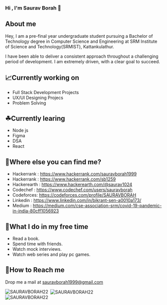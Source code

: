 ### Hi , I'm Saurav Borah 👋

## About me
  Hey, I am a pre-final year undergraduate student pursuing a Bachelor of Technology degree in Computer Science and Engineering at SRM Institute of Science and Technology(SRMIST), Kattankulathur.
  
  I have been able to deliver a consistent approach throughout a challenging period of development.
  I am extremely driven, with a clear goal to succeed.
  
## 📈Currently working on
  - Full Stack Development Projects 
  - UX/UI Designing Projecs
  - Problem Solving

## ☘Currently learing
  - Node js
  - Figma
  - DSA
  - React
  
## 🤔Where else you can find me?
  - Hackerrank : https://www.hackerrank.com/sauravborah1999
  - Hackerrank : https://www.hackerrank.com/sb1259
  - Hackerearth : https://www.hackerearth.com/@saurav1024
  - Codechef : https://www.codechef.com/users/sauravborah
  - Codeforces: https://codeforces.com/profile/SAURAVBORAH 
  - Linkedin : https://www.linkedin.com/in/bikrant-sen-a0010a173/
  - Medium : https://medium.com/cse-association-srm/covid-19-pandemic-in-india-80cff1056923
  
## 🤗What I do in my free time
  - Read a book.
  - Spend time with friends.
  - Watch mock interviews.
  - Watch web series and play pc games.
  
## 📧How to Reach me
  Drop me a mail at sauravborah1999@gmail.com
  
  <p><img align="left" src="https://github-readme-stats.vercel.app/api/top-langs?username=SAURAVBORAH22&show_icons=true&locale=en&layout=compact" alt="SAURAVBORAH22" /></p>
  <span>&nbsp;<img align="center" src="https://github-readme-stats.vercel.app/api?username=SAURAVBORAH22&show_icons=true&locale=en" alt="SAURAVBORAH22" /></span>

<div><img align="center" src="https://github-readme-streak-stats.herokuapp.com/?user=SAURAVBORAH22&" alt="SAURAVBORAH22" /></div>
